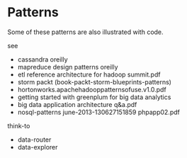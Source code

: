 # Patterns

Some of these patterns are also illustrated with code.

see

+ cassandra oreilly
+ mapreduce design patterns oreilly
+ etl reference architecture for hadoop summit.pdf
+ storm packt (book-packt-storm-blueprints-patterns)
+ hortonworks.apachehadooppatternsofuse.v1.0.pdf
+ getting started with greenplum for big data analytics
+ big data application architecture q&a.pdf
+ nosql-patterns june-2013-130627151859 phpapp02.pdf

think-to

+ data-router
+ data-explorer
